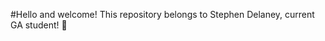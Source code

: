 #Hello and welcome!
This repository belongs to Stephen Delaney, current GA student! :school_satchel:
